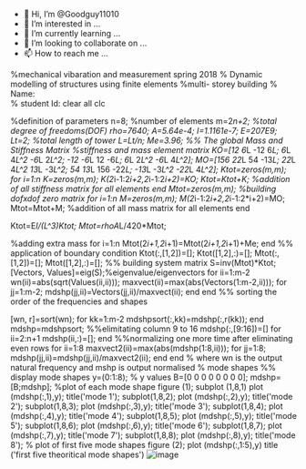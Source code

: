- 👋 Hi, I’m @Goodguy11010
- 👀 I’m interested in ...
- 🌱 I’m currently learning ...
- 💞️ I’m looking to collaborate on ...
- 📫 How to reach me ...

<!---
Goodguy11010/Goodguy11010 is a ✨ special ✨ repository because its `README.md` (this file) appears on your GitHub profile.
You can click the Preview link to take a look at your changes.
--->
%mechanical vibaration and measurement spring 2018
% Dynamic modelling of structures using finite elements
%multi- storey building
% Name:  
% student Id:
clear all
clc
 
%definition of parameters
n=8;    %number of elements
m=2*n+2;  %total degree of freedoms(DOF)
rho=7640;
A=5.64e-4;
I=1.1161e-7;
E=207E9;
Lt=2;  %total length of tower
L=Lt/n;
Me=3.96;
%% The global Mass and Stiffness Matrix
%stiffness and mass element matrix
KO=[12 6*L -12 6*L;
    6*L 4*L^2 -6*L 2*L^2;
    -12 -6*L 12 -6*L;
    6*L 2*L^2 -6*L 4*L^2];
MO=[156 22*L 54 -13*L;
    22*L 4*L^2 13*L -3*L^2;
    54 13*L 156 -22*L;
    -13*L -3*L^2 -22*L 4*L^2];
Ktot=zeros(m,m);
for i=1:n
    K=zeros(m,m);
    K(2*i-1:2*i+2,2*i-1:2*i+2)=KO;
    Ktot=Ktot+K; %addition of all stiffness matrix for all elements
end
Mtot=zeros(m,m); %building dofxdof zero matrix
for i=1:n
    M=zeros(m,m);
    M(2*i-1:2*i+2,2*i-1:2*i+2)=MO;
    Mtot=Mtot+M; %addition of all mass matrix for all elements
end
 
Ktot=E*I/(L^3)*Ktot;
Mtot=rho*A*L/420*Mtot;
 
%adding extra mass
for i=1:n
    Mtot(2*i+1,2*i+1)=Mtot(2*i+1,2*i+1)+Me;
end
%% application of boundary condition
Ktot(:,[1,2])=[];
Ktot([1,2],:)=[];
Mtot(:,[1,2])=[];
Mtot([1,2],:)=[];
%% building system matrix
S=inv(Mtot)*Ktot;
[Vectors, Values]=eig(S);%eigenvalue/eigenvectors
for ii=1:m-2
    wn(ii)=abs(sqrt(Values(ii,ii)));
    maxvect(ii)=max(abs(Vectors(1:m-2,ii)));
    for jj=1:m-2;
        mdshp(jj,ii)=Vectors(jj,ii)/maxvect(ii);
    end
end
%% sorting the order of the frequencies and shapes
 
[wn, r]=sort(wn);
for kk=1:m-2
    mdshpsort(:,kk)=mdshp(:,r(kk));
end
mdshp=mdshpsort;
%%elimitating column 9 to 16
mdshp(:,[9:16])=[]
for ii=2:n+1
    mdshp(ii,:)=[];
end
%%normalizing one more time after eliminating even rows
for ii=1:8
    maxvect2(ii)=max(abs(mdshp(1:8,ii)));
    for jj=1:8;
        mdshp(jj,ii)=mdshp(jj,ii)/maxvect2(ii);
    end
end
% where wn is the output natural frequency and mshp is output normalised
% mode shapes
%% display mode shapes
y=(0:1:8); % y values
B=[0 0 0 0 0 0 0 0];
mdshp=[B;mdshp];
%plot of each mode shape
figure (1);
subplot (1,8,1)
plot (mdshp(:,1),y);
title('mode 1');
subplot(1,8,2);
plot (mdshp(:,2),y);
title('mode 2');
subplot(1,8,3);
plot (mdshp(:,3),y);
title('mode 3');
subplot(1,8,4);
plot (mdshp(:,4),y);
title('mode 4');
subplot(1,8,5);
plot (mdshp(:,5),y);
title('mode 5');
subplot(1,8,6);
plot (mdshp(:,6),y);
title('mode 6');
subplot(1,8,7);
plot (mdshp(:,7),y);
title('mode 7');
subplot(1,8,8);
plot (mdshp(:,8),y);
title('mode 8');
% plot of first five mode shapes
figure (2);
plot (mdshp(:,1:5),y)
title ('first five theoritical mode shapes')
![image](https://user-images.githubusercontent.com/119382973/204425587-ab40ffe6-f180-4bea-b3d2-19f0a892a4e3.png)
